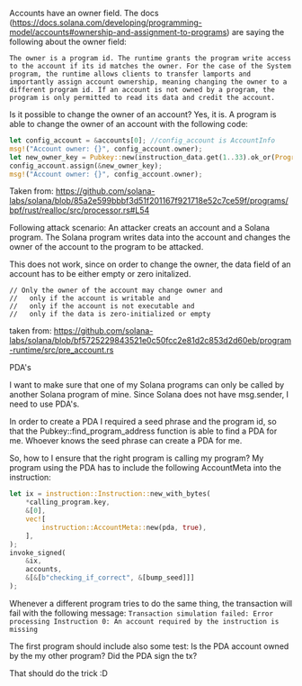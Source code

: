 Accounts have an owner field. The docs (https://docs.solana.com/developing/programming-model/accounts#ownership-and-assignment-to-programs) are saying the following about the owner field:

```
The owner is a program id. The runtime grants the program write access to the account if its id matches the owner. For the case of the System program, the runtime allows clients to transfer lamports and importantly assign account ownership, meaning changing the owner to a different program id. If an account is not owned by a program, the program is only permitted to read its data and credit the account.
```

Is it possible to change the owner of an account?
Yes, it is. A program is able to change the owner of an account with the following code:
```rust
let config_account = &accounts[0]; //config_account is AccountInfo
msg!("Account owner: {}", config_account.owner);
let new_owner_key = Pubkey::new(instruction_data.get(1..33).ok_or(ProgramError::InvalidArgument)?);
config_account.assign(&new_owner_key);
msg!("Account owner: {}", config_account.owner);
```
Taken from: https://github.com/solana-labs/solana/blob/85a2e599bbbf3d51f201167f921718e52c7ce59f/programs/bpf/rust/realloc/src/processor.rs#L54

Following attack scenario:
An attacker creats an account and a Solana program. The Solana program writes data into the account and changes the owner of the account to the program to be attacked.

This does not work, since on order to change the owner, the data field of an account has to be either empty or zero initalized.

```
// Only the owner of the account may change owner and
//   only if the account is writable and
//   only if the account is not executable and
//   only if the data is zero-initialized or empty
```
taken from: https://github.com/solana-labs/solana/blob/bf5725229843521e0c50fcc2e81d2c853d2d60eb/program-runtime/src/pre_account.rs


PDA's

I want to make sure that one of my Solana programs can only be called by another Solana program of mine. Since Solana does not have msg.sender, I need to use PDA's.

In order to create a PDA I required a seed phrase and the program id, so that the Pubkey::find_program_address function is able to find a PDA for me.
Whoever knows the seed phrase can create a PDA for me.

So, how to I ensure that the right program is calling my program?
My program using the PDA has to include the following AccountMeta into the instruction:
```rust
let ix = instruction::Instruction::new_with_bytes(
    *calling_program.key,
    &[0],
    vec![
        instruction::AccountMeta::new(pda, true),
    ],
);
invoke_signed(
    &ix,
    accounts,
    &[&[b"checking_if_correct", &[bump_seed]]]
);
```
Whenever a different program tries to do the same thing, the transaction will fail with the following message: `Transaction simulation failed: Error processing Instruction 0: An account required by the instruction is missing`

The first program should include also some test: Is the PDA account owned by the my other program?
Did the PDA sign the tx?

That should do the trick :D